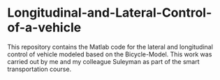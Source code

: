 # Longitudinal-and-Lateral-Control-of-a-vehicle
This repository contains the Matlab code for the lateral and longitudinal control of vehicle modeled based on the  Bicycle-Model. This work was  carried out by me and my colleague Suleyman as part of the smart transportation course. 
